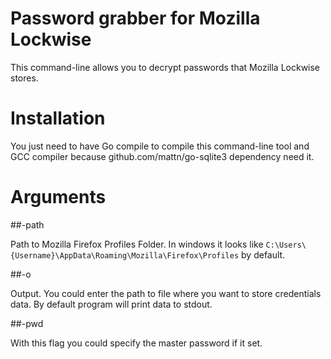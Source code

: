 # Password grabber for Mozilla Lockwise

This command-line allows you to decrypt passwords that Mozilla Lockwise stores.

# Installation

You just need to have Go compile to compile this command-line tool and GCC compiler because 
github.com/mattn/go-sqlite3 dependency need it.

# Arguments

##-path 

Path to Mozilla Firefox Profiles Folder. In windows it looks like 
`C:\Users\{Username}\AppData\Roaming\Mozilla\Firefox\Profiles` by default.

##-o

Output. You could enter the path to file where you want to store credentials data. 
By default program will print data to stdout.

##-pwd

With this flag you could specify the master password if it set.

